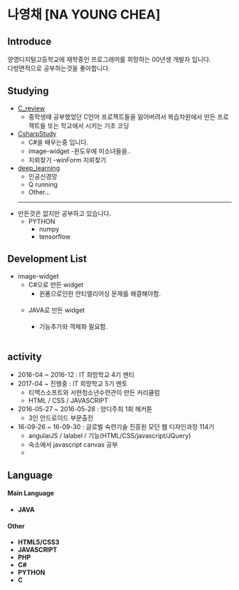 <h1>나영채 [NA YOUNG CHEA]</h1>
<h2>Introduce</h2>
<p>
양영디지털고등학교에 재학중인 프로그래머를 희망하는 00년생 개발자 입니다.<br>
다방면적으로 공부하는것을 좋아합니다.
</p>
<h2>Studying</h2>
<ul>
  <li><a href="#">C_review</a>
    <ul>
      <li>중학생때 공부했었던 C언어 프로젝트들을 잃어버려서 복습차원에서 만든 프로젝트들 또는 학교에서 시키는 기초 코딩</li>
    </ul>
  </li>
  <li><a href="#">CsharpStudy</a>
    <ul>
      <li>C#을 배우는중 입니다.</li>
      <li>image-widget -윈도우에 미소녀들을..</li>
      <li>지뢰찾기 -winForm 지뢰찾기</li>
    </ul>
  </li>
  <li><a href="#">deep_learning</a>
    <ul>
      <li>인공신경망</li>
      <li>Q running</li>
      <li>Other...</li>
    </ul>
  </li>
  <hr/>
  <li>만든것은 없지만 공부하고 있습니다.
    <ul>
      <li>PYTHON
        <ul>
          <li>numpy</li>
          <li>tensorflow</li>
        </ul>
      </li>
    </ul>
  </li>
</ul>
<h2>Development List</h2>
<ul>
  <li>image-widget
    <ul>
      <li>C#으로 만든 widget
        <ul>
          <li>윈폼으로인한 안티엘리어싱 문제를 해결해야함.</li>
        </ul>
      </li>
      <li>JAVA로 만든 widget
        <ul>
          <li>기능추가와 객체화 필요함.</li>
        </ul>
      </li>
    </ul>
  </li>
</ul>

<h2>activity</h2>
<ul>
  <li>2016-04 ~ 2016-12 : IT 희망학교 4기 멘티 </li>
  <li>2017-04 ~ 진행중 : IT 희망학교 5기 멘토
    <ul>
      <li>티맥스소프트와 서현청소년수련관이 만든 커리큘럼</li>
      <li>HTML / CSS / JAVASCRIPT</li>
    </ul>
  </li>

  <li>2016-05-27 ~ 2016-05-28 : 양디주최 1회 헤커톤
    <ul>
      <li>3인 안드로이드 부문출전</li>
    </ul>
  </li>

  <li>16-09-26 ~ 16-09-30 : 글로벌 숙련기술 진흥원 모던 웹 디자인과정 114기
    <ul>
      <li>angularJS / lalabel / 기능(HTML/CSS/javascript/JQuery)</li>
      <li>숙소에서 javascript canvas 공부<li>
    </ul>
  </li>
</ul>

<h2>Language</h2>
<h4>Main Language<h4>
<ul>
  <li>JAVA</li>
</ul>

<h4>Other<h4>
<ul>
  <li>HTML5/CSS3</li>
  <li>JAVASCRIPT</li>
  <li>PHP</li>
  <li>C#</li>
  <li>PYTHON</li>
  <li>C</li>
</ul>
